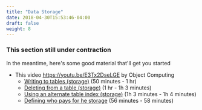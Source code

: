 ```yaml
---
title: "Data Storage"
date: 2018-04-30T15:53:46-04:00
draft: false
weight: 8
---
```


### This section still under contraction

In the meantime, here's some good material that'll get you started

* This video https://youtu.be/E3Tx2DseLGE by Object Computing
	* [Writing to tables (storage)](https://youtu.be/E3Tx2DseLGE?t=50m27s)  (50 minutes - 1 hr)
	* [Deleting from a table (storage)](https://youtu.be/E3Tx2DseLGE?t=1h00m00s)  (1 hr - 1h 3 minutes)
	* [Using an alternate table index (storage)](https://youtu.be/E3Tx2DseLGE?t=1h03m00s)  (1h 3 minutes - 1h 4 minutes)
	* [Defining who pays for he storage](https://youtu.be/E3Tx2DseLGE?t=56m36s)  (56 minutes - 58 minutes)

